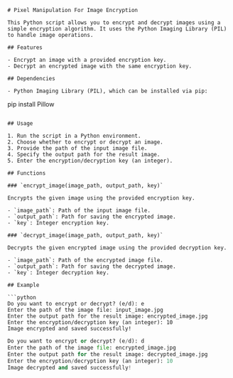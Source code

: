 ```
# Pixel Manipulation For Image Encryption

This Python script allows you to encrypt and decrypt images using a simple encryption algorithm. It uses the Python Imaging Library (PIL) to handle image operations.

## Features

- Encrypt an image with a provided encryption key.
- Decrypt an encrypted image with the same encryption key.

## Dependencies

- Python Imaging Library (PIL), which can be installed via pip:
  ```
  pip install Pillow
  ```

## Usage

1. Run the script in a Python environment.
2. Choose whether to encrypt or decrypt an image.
3. Provide the path of the input image file.
4. Specify the output path for the result image.
5. Enter the encryption/decryption key (an integer).

## Functions

### `encrypt_image(image_path, output_path, key)`

Encrypts the given image using the provided encryption key.

- `image_path`: Path of the input image file.
- `output_path`: Path for saving the encrypted image.
- `key`: Integer encryption key.

### `decrypt_image(image_path, output_path, key)`

Decrypts the given encrypted image using the provided decryption key.

- `image_path`: Path of the encrypted image file.
- `output_path`: Path for saving the decrypted image.
- `key`: Integer decryption key.

## Example

```python
Do you want to encrypt or decrypt? (e/d): e
Enter the path of the image file: input_image.jpg
Enter the output path for the result image: encrypted_image.jpg
Enter the encryption/decryption key (an integer): 10
Image encrypted and saved successfully!
```

```python
Do you want to encrypt or decrypt? (e/d): d
Enter the path of the image file: encrypted_image.jpg
Enter the output path for the result image: decrypted_image.jpg
Enter the encryption/decryption key (an integer): 10
Image decrypted and saved successfully!
```
